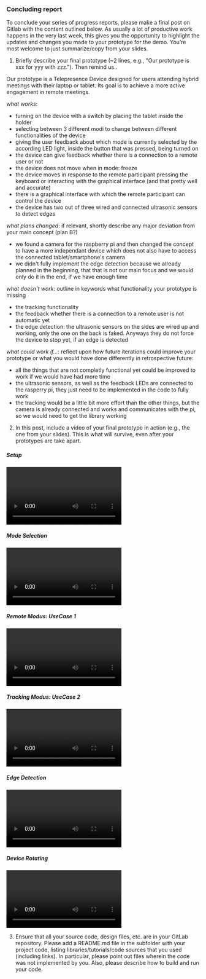 ### Concluding report
To conclude your series of progress reports, please make a final post on Gitlab with the content outlined below.
As usually a lot of productive work happens in the very last week, this gives you the opportunity to highlight the updates and changes you made to your prototype for the demo.
You’re most welcome to just summarize/copy from your slides.

1. Briefly describe your final prototype (~2 lines, e.g., "Our prototype is xxx for yyy with zzz.").
Then remind us..

Our prototype is a Telepresence Device designed for users attending hybrid meetings with their laptop or tablet. Its goal is to achieve a more active engagement in remote meetings. 


*what works*:
- turning on the device with a switch by placing the tablet inside the holder
- selecting between 3 different modi to change between different functionalities of the device 
- giving the user feedback about which mode is currently selected by the according LED light, inside the button that was pressed, being turned on
- the device can give feedback whether there is a connection to a remote user or not
- the device does not move when in mode: freeze
- the device moves in response to the remote participant pressing the keyboard or interacting with the graphical interface (and that pretty well and accurate)
- there is a graphical interface with which the remote participant can control the device
- the device has two out of three wired and connected ultrasonic sensors to detect edges

*what plans changed*: if relevant, shortly describe any major deviation from your main concept (plan B?)
- we found a camera for the raspberry pi and then changed the concept to have a more independant device which does not also have to access the connected tablet/smartphone's camera
- we didn't fully implement the edge detection because we already planned in the beginning, that that is not our main focus and we would only do it in the end, if we have enough time

*what doesn't work*: outline in keywords what functionality your prototype is missing
- the tracking functionality
- the feedback whether there is a connection to a remote user is not automatic yet
- the edge detection: the ultrasonic sensors on the sides are wired up and working, only the one on the back is faked. Anyways they do not force the device to stop yet, if an edge is detected

*what could work if...*: reflect upon how future iterations could improve your prototype or what you would have done differently in retrospective
future:
- all the things that are not completly functional yet could be improved to work if we would have had more time
- the ultrasonic sensors, as well as the feedback LEDs are connected to the rasperry pi, they just need to be implemented in the code to fully work
- the tracking would be a little bit more effort than the other things, but the camera is already connected and works and communicates with the pi, so we would need to get the library working

2. In this post, include a video of your final prototype in action (e.g., the one from your slides). This is what will survive, even after your prototypes are take apart.

##### Setup 
![](Figures/Presentation/video-1.mp4)

##### Mode Selection
![](Figures/Presentation/video-2.mp4)

##### Remote Modus: UseCase 1
![](Figures/Presentation/video-3.mp4)

##### Tracking Modus: UseCase 2
![](Figures/Presentation/trackingMode.mov)

##### Edge Detection  
![](Figures/Presentation/edgeDetection.mov)

##### Device Rotating  
![](Figures/Presentation/rotatingDevice.mp4)



3. Ensure that all your source code, design files, etc. are in your GitLab repository. Please add a README.md file in the subfolder with your project code, listing libraries/tutorials/code sources that you used (including links). In particular, please point out files wherein the code was not implemented by you. Also, please describe how to build and run your code.